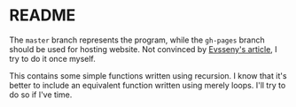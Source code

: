 README
====

The `master` branch represents the program, while the `gh-pages`
branch should be used for hosting website.  Not convinced by
[Evsseny's article](http://evsseny.appspot.com/?p=63001),
I try to do it once myself.

This contains some simple functions written using recursion.  I know
that it's better to include an equivalent function written using
merely loops.  I'll try to do so if I've time.

<!-- vim:set tw=70 wrap: -->
